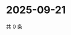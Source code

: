 # 2025-09-21

共 0 条

<!-- BEGIN ZHIHUVIDEO -->
<!-- 最后更新时间 Sun Sep 21 2025 21:16:29 GMT+0800 (China Standard Time) -->

<!-- END ZHIHUVIDEO -->
